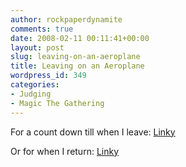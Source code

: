 ```yaml
---
author: rockpaperdynamite
comments: true
date: 2008-02-11 00:11:41+00:00
layout: post
slug: leaving-on-an-aeroplane
title: Leaving on an Aeroplane
wordpress_id: 349
categories:
- Judging
- Magic The Gathering
---
```


For a count down till when I leave: [Linky](http://www.timeanddate.com/counters/customcounter.html?day=13&month=2&year=2008&hour=0&min=45&sec=0&p0=57)

Or for when I return: [Linky](http://www.timeanddate.com/counters/customcounter.html?day=10&month=3&year=2008&hour=20&min=35&sec=0&p0=57)
